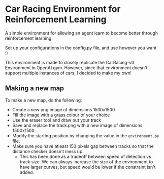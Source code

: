 # Car Racing Environment for Reinforcement Learning

A simple environment for allowing an agent learn to become better through reinforcement learning.

Set up your configurations in the config.py file, and use however you want :)

This environment is made to closely replicate the CarRacing-v0 Environment in OpenAI gym. However, since that environment doesn't support multiple instances of cars, I decided to make my own!


## Making a new map

To make a new map, do the following:
- Create a new png image of dimensions 1500x1500 
- Fill the image with a grass colour of your choice
- Use the eraser tool and draw out your track
- Save and replace the track.png with a new image of dimensions 1500x1500
- Modify the starting position by changing the value in the `environment.py` file.
- Make sure you have atleast 150 pixels gap between tracks so that the distance checker doesn't mess up.
    - This has been done as a tradeoff between speed of detection vs track size. We can always increase the size of the environment to have larger curves, but speed would be lower if the constraint isn't added.


